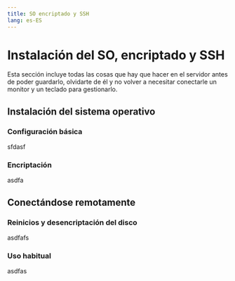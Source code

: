 ```yaml
---
title: SO encriptado y SSH
lang: es-ES
---
```

# Instalación del SO, encriptado y SSH

Esta sección incluye todas las cosas que hay que hacer en el servidor antes de poder guardarlo, olvidarte de él y no volver a necesitar conectarle un monitor y un teclado para gestionarlo.

## Instalación del sistema operativo

### Configuración básica

sfdasf

### Encriptación

asdfa

## Conectándose remotamente

### Reinicios y desencriptación del disco

asdfafs

### Uso habitual

asdfas